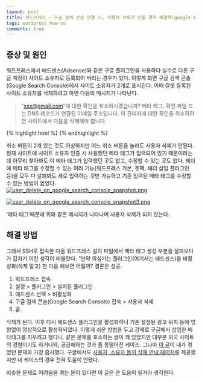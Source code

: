 ```yaml
---
layout: post
title: 워드프레스 – 구글 검색 콘솔 연결 시, 사용자 삭제가 안될 경우 해결책(google-site-verification 문제)
tags: wordpress how-to
comments: true
---
```

## 증상 및 원인
워드프레스에서 애드센스(Adsense)와 같은 구글 플러그인을 사용하다 실수로 다른 구글 계정이 사이트 소유자로 등록되어 버리는 경우가 있다. 이렇게 되면 구글 검색 콘솔(Google Search Console)에서 사이트 소유자가 2개로 표시된다. 이때 잘못 등록된 사이트 소유자를 삭제하려고 하면 다음의 메시지가 나타난다.

>“xxx@gmail.com”에 대한 확인을 취소하시겠습니까?
메타 태그, 확인 파일 또는 DNS 레코드가 연결된 이메일 주소입니다. 이 관리자에 대한 확인을 취소하려면 사이트에서 다음을 삭제해야 합니다.

{% highlight html %}
<meta name=”google-site-verification” content=’YOUR-USER-KEY”/>
{% endhighlight %}

취소 버튼이 2개 있는 것도 이상하지만 어느 취소 버튼을 눌러도 사용자 삭제가 안된다. 현재 사이트에 사이트 소유자 인증 시 사용했던 메타 태그가 입력되어 있기 때문이라는데 아무리 찾아봐도 이 메타 태그가 입력했던 곳도 없고, 수정할 수 있는 곳도 없다. 헤더에 메타 태그를 수정할 수 있는 여러 기능(워드프레스 기본, 젯팩, 헤더 삽입 플러그인 등)을 모두 다 살펴봐도 새로 입력하는 것만 가능하고 기존 입력된 메타 태그를 수정할 수 있는 방법이 없었다.
[![user_delete_on_google_search_console_snapshot.png](https://s26.postimg.org/sw0a3axdl/user_delete_on_google_search_console_snapshot.png)](https://postimg.org/image/5hsardfg5/)

[![user_delete_on_google_search_console_snapshot3.png](https://s26.postimg.org/tmt092zqx/user_delete_on_google_search_console_snapshot3.png)](https://postimg.org/image/iagerar1x/)

‘메타 태그’때문에 위와 같은 메시지가 나타나며 사용자 삭제가 되지 않는다. 

## 해결 방법
그래서 SSH로 접속한 다음 워드프레스 설치 파일에서 메타 태그 생성 부분을 살펴보다가 갑자기 이런 생각이 떠올랐다. “만약 의심가는 플러그인(여기서는 애드센스)을 비활성화(삭제 말고) 한 다음 해보면 어떨까? 결론은 성공.

1. 워드프레스 접속
2. 설정 > 플러그인 > 설치된 플러그인
3. 애드센스 선택 > 비활성화
4. 구글 검색 콘솔(Google Search Console) 접속 > 사용자 삭제
5. 끝.

삭제가 된다. 이후 다시 애드센스 플러그인을 활성화하니 기존 설정된 광고 위치 등에 영향없이 정상적으로 활성화되었다. 이렇게 쉬운 방법을 두고 강제로 구글에서 삽입한 메타태그를 지우려고 했다니. 같은 문제를 호소하는 글이 꽤 있었지만 대부분 외국 사이트의 경험이기도 하거나와, 궁금해하는 것과 좀 동떨어진 케이스. 그나마 [이 글](https://generatepress.com/forums/topic/no-google-meta-tags-in-header-php-help/ "이 글")이 내가 겪었던 문제와 가장 흡사했다. 구글에서도 [사용자, 소유자 등의 삭제 안내 페이지](https://support.google.com/webmasters/answer/2453966?hl=en&vid=0-528448905133-1483064785120&visit_id=1-636186722008773488-373412854&rd=1 "사용자, 소유자 등의 삭제 안내 페이지")를 제공했지만 내 케이스의 경우 전혀 도움이 안됐다.

비슷한 문제로 어려움을 겪는 분이 있다면 이 글은 큰 도움이 될거라 생각한다.